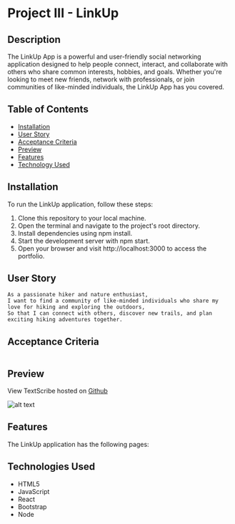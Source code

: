 # Project III - LinkUp

## Description
The LinkUp App is a powerful and user-friendly social networking application designed to help people connect, interact, and collaborate with others who share common interests, hobbies, and goals. Whether you're looking to meet new friends, network with professionals, or join communities of like-minded individuals, the LinkUp App has you covered.

## Table of Contents

- [Installation](#installation)
- [User Story](#user-story)
- [Acceptance Criteria](#acceptance-criteria)
- [Preview](#preview)
- [Features](#features)
- [Technology Used](#technologies-used)


## Installation
To run the LinkUp application, follow these steps:

1. Clone this repository to your local machine.
2. Open the terminal and navigate to the project's root directory.
3. Install dependencies using npm install.
4. Start the development server with npm start.
5. Open your browser and visit http://localhost:3000 to access the portfolio.

## User Story
```
As a passionate hiker and nature enthusiast,
I want to find a community of like-minded individuals who share my love for hiking and exploring the outdoors,
So that I can connect with others, discover new trails, and plan exciting hiking adventures together.
```

## Acceptance Criteria
```

```

## Preview
View TextScribe hosted on [Github](https://jeffreyvicente.github.io/20-PersonalReactPortfolio/#home)

![alt text](/src/assets/images/projectImages/portfolioDemo.gif)



## Features
The LinkUp application has the following pages:

## Technologies Used
- HTML5
- JavaScript 
- React
- Bootstrap
- Node
